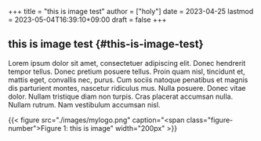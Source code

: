 +++
title = "this is image test"
author = ["holy"]
date = 2023-04-25
lastmod = 2023-05-04T16:39:10+09:00
draft = false
+++

## this is image test {#this-is-image-test}

Lorem ipsum dolor sit amet, consectetuer adipiscing elit.  Donec
hendrerit tempor tellus.  Donec pretium posuere tellus.  Proin quam
nisl, tincidunt et, mattis eget, convallis nec, purus.  Cum sociis
natoque penatibus et magnis dis parturient montes, nascetur ridiculus
mus.  Nulla posuere.  Donec vitae dolor.  Nullam tristique diam non
turpis.  Cras placerat accumsan nulla.  Nullam rutrum.  Nam vestibulum
accumsan nisl.

<a id="figure--this is image"></a>

{{< figure src="./images/mylogo.png" caption="<span class=\"figure-number\">Figure 1: </span>this is image" width="200px" >}}
